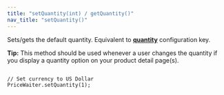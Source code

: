 ```yaml
---
title: "setQuantity(int) / getQuantity()"
nav_title: "setQuantity()"
---
```


Sets/gets the default quantity. Equivalent to [__quantity__](/widget/documentation.html#_widget/quantity.md) configuration key.

__Tip:__ This method should be used whenever a user changes the quantity if you display a quantity option on your product detail page(s).

<pre><code class="javascript">
// Set currency to US Dollar
PriceWaiter.setQuantity(1);
</code></pre>